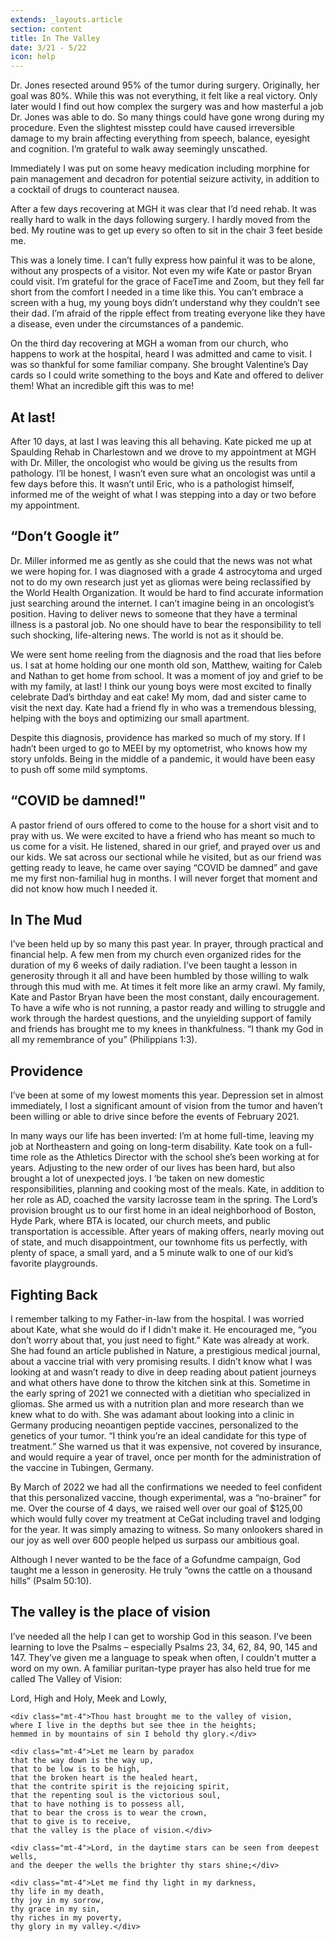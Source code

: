 ```yaml
---
extends: _layouts.article
section: content
title: In The Valley
date: 3/21 - 5/22
icon: help
---
```


Dr. Jones resected around 95% of the tumor during surgery. Originally, her goal was 80%. While this was not everything, it felt like a real victory. Only later would I find out how complex the surgery was and how masterful a job Dr. Jones was able to do. So many things could have gone wrong during my procedure. Even the slightest misstep could have caused irreversible damage to my brain affecting everything from speech, balance, eyesight and cognition. I’m grateful to walk away seemingly unscathed. 

Immediately I was put on some heavy medication including morphine for pain management and decadron for potential seizure activity, in addition to a cocktail of drugs to counteract nausea. 

After a few days recovering at MGH it was clear that I’d need rehab. It was really hard to walk in the days following surgery. I hardly moved from the bed. My routine was to get up every so often to sit in the chair 3 feet beside me. 

This was a lonely time. I can’t fully express how painful it was to be alone, without any prospects of a visitor. Not even my wife Kate or pastor Bryan could visit. I’m grateful for the grace of FaceTime and Zoom, but they fell far short from the comfort I needed in a time like this. You can’t embrace a screen with a hug, my young boys didn’t understand why they couldn’t see their dad. I’m afraid of the ripple effect from treating everyone like they have a disease, even under the circumstances of a pandemic. 

On the third day recovering at MGH a woman from our church, who happens to work at the hospital, heard I was admitted and came to visit. I was so thankful for some familiar company. She brought Valentine’s Day cards so I could write something to the boys and Kate and offered to deliver them! What an incredible gift this was to me!

## At last!

After 10 days, at last I was leaving this all behaving. Kate picked me up at Spaulding Rehab in Charlestown and we drove to my appointment at MGH with Dr. Miller, the oncologist who would be giving us the results from pathology. I’ll be honest, I wasn’t even sure what an oncologist was until a few days before this. It wasn’t until Eric, who is a pathologist himself, informed me of the weight of what I was stepping into a day or two before my appointment. 

## “Don’t Google it”

Dr. Miller informed me as gently as she could that the news was not what we were hoping for. I was diagnosed with a grade 4 astrocytoma and urged not to do my own research just yet as gliomas were being reclassified by the World Health Organization. It would be hard to find accurate information just searching around the internet. I can’t imagine being in an oncologist’s position. Having to deliver news to someone that they have a terminal illness is a pastoral job. No one should have to bear the responsibility to tell such shocking, life-altering news. The world is not as it should be. 

We were sent home reeling from  the diagnosis and the road that lies before us. I sat at home holding our one month old son, Matthew, waiting for Caleb and Nathan to get home from school. It was a moment of joy and grief to be with my family, at last! I think our young boys were most excited to finally celebrate Dad’s birthday and eat cake! My mom, dad and sister came to visit the next day. Kate had a friend fly in who was a tremendous blessing, helping with the boys and optimizing our small apartment. 

Despite this diagnosis, providence has marked so much of my story. If I hadn’t been urged to go to MEEI by my optometrist, who knows how my story unfolds. Being in the middle of a pandemic, it would have been easy to push off some mild symptoms. 

## “COVID be damned!"

A pastor friend of ours offered to come to the house for a short visit and to pray with us. We were excited to have a friend who has meant so much to us come for a visit. He listened, shared in our grief, and prayed over us and our kids. We sat across our sectional while he visited, but as our friend was getting ready to leave, he came over saying “COVID be damned” and gave me my first non-familial hug in months. I will never forget that moment and did not know how much I needed it. 

## In The Mud

I’ve been held up by so many this past year. In prayer, through practical and financial help. A few men from my church even organized rides for the duration of my 6 weeks of daily radiation. I’ve been taught a lesson in generosity through it all and have been humbled by those willing to walk through this mud with me. At times it felt more like an army crawl. My family, Kate and Pastor Bryan have been the most constant, daily encouragement. To have a wife who is not running, a pastor ready and willing to struggle and work through the hardest questions, and the unyielding support of family and friends has brought me to my knees in thankfulness. “I thank my God in all my remembrance of you” (Philippians 1:3). 

## Providence

I’ve been at some of my lowest moments this year. Depression set in almost immediately, I lost a significant amount of vision from the tumor and haven’t been willing or able  to drive since before the events of February 2021. 

In many ways our life has been inverted: I’m at home full-time, leaving my job at Northeastern and going on long-term disability. Kate took on a full-time role as the Athletics Director with the school she’s been working at for years. Adjusting to the new order of our lives has been hard, but also brought a lot of unexpected joys. I ‘be taken on new domestic responsibilities, planning and cooking most of the meals. Kate, in addition to her role as AD, coached the varsity lacrosse team in the spring. The Lord’s provision brought us to our first home in an ideal neighborhood of Boston, Hyde Park, where BTA is located, our church meets, and public transportation is accessible. After years of making offers, nearly moving out of state, and much disappointment, our townhome fits us perfectly, with plenty of space, a small yard, and a 5 minute walk to one of our kid’s favorite playgrounds. 

## Fighting Back

I remember talking to my Father-in-law from the hospital. I was worried about Kate, what she would do if I didn't make it. He encouraged me, “you don’t worry about that, you just need to fight.” Kate was already at work. She had found an article published in Nature, a prestigious medical journal, about a vaccine trial with very promising results. I didn’t know what I was looking at and wasn’t ready to dive in deep reading about patient journeys and what others have done to throw the kitchen sink at this. Sometime in the early spring of 2021 we connected with a dietitian who specialized in gliomas. She armed us with a nutrition plan and more research than we knew what to do with. She was adamant about looking into a clinic in Germany producing neoantigen peptide vaccines, personalized to the genetics of your tumor. “I think you’re an ideal candidate for this type of  treatment.” She warned us that it was expensive, not covered by insurance, and would require a year of travel, once per month for the administration of the vaccine in Tubingen, Germany. 

By March of 2022 we had all the confirmations we needed to feel confident that this personalized vaccine, though experimental, was a “no-brainer” for me. Over the course of 4 days, we raised well over our goal of $125,00 which would fully cover my treatment at CeGat including travel and lodging for the year. It was simply amazing to witness. So many onlookers shared in our joy as well over 600 people helped us surpass our ambitious goal.

Although I never wanted to be the face of a Gofundme campaign, God taught me a lesson in generosity. He truly “owns the cattle on a thousand hills” (Psalm 50:10).

## The valley is the place of vision

I’ve needed all the help I can get to worship God in this season. I’ve been learning to love the Psalms – especially Psalms 23, 34, 62, 84, 90, 145 and 147. They’ve given me a language to speak when often, I couldn't mutter a word on my own. A familiar puritan-type prayer has also held true for me called The Valley of Vision:

<x-blockquote>
    <div>Lord, High and Holy, Meek and Lowly,</div>

    <div class="mt-4">Thou hast brought me to the valley of vision,
    where I live in the depths but see thee in the heights;
    hemmed in by mountains of sin I behold thy glory.</div>

    <div class="mt-4">Let me learn by paradox
    that the way down is the way up,
    that to be low is to be high,
    that the broken heart is the healed heart,
    that the contrite spirit is the rejoicing spirit,
    that the repenting soul is the victorious soul,
    that to have nothing is to possess all,
    that to bear the cross is to wear the crown,
    that to give is to receive,
    that the valley is the place of vision.</div>

    <div class="mt-4">Lord, in the daytime stars can be seen from deepest wells,
    and the deeper the wells the brighter thy stars shine;</div>

    <div class="mt-4">Let me find thy light in my darkness,
    thy life in my death,
    thy joy in my sorrow,
    thy grace in my sin,
    thy riches in my poverty,
    thy glory in my valley.</div>
</x-blockquote>